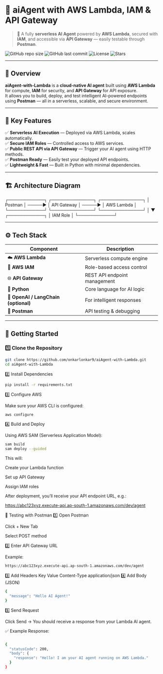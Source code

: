 # 🤖 aiAgent with AWS Lambda, IAM & API Gateway

> 🚀 A fully **serverless AI Agent** powered by **AWS Lambda**, secured with **IAM**, and accessible via **API Gateway** — easily testable through **Postman**.

![GitHub repo size](https://img.shields.io/github/repo-size/onkarlonkar9/aiAgent-with-Lambda?color=blue&style=flat-square)
![GitHub last commit](https://img.shields.io/github/last-commit/onkarlonkar9/aiAgent-with-Lambda?color=brightgreen&style=flat-square)
![License](https://img.shields.io/github/license/onkarlonkar9/aiAgent-with-Lambda?color=orange&style=flat-square)
![Stars](https://img.shields.io/github/stars/onkarlonkar9/aiAgent-with-Lambda?style=social)

---

## 🌟 Overview  

**aiAgent-with-Lambda** is a **cloud-native AI agent** built using **AWS Lambda** for compute, **IAM** for security, and **API Gateway** for API exposure.  
It allows you to build, deploy, and test intelligent AI-powered endpoints using **Postman** — all in a serverless, scalable, and secure environment.

---

## 🧠 Key Features  

✅ **Serverless AI Execution** — Deployed via AWS Lambda, scales automatically.  
✅ **Secure IAM Roles** — Controlled access to AWS services.  
✅ **Public REST API via API Gateway** — Trigger your AI agent using HTTP methods.  
✅ **Postman Ready** — Easily test your deployed API endpoints.  
✅ **Lightweight & Fast** — Built in Python with minimal dependencies.  

---

## 🏗️ Architecture Diagram  

┌────────────┐ ┌──────────────┐ ┌──────────────┐
│ Postman │ ─────▶ │ API Gateway │ ─────▶ │ AWS Lambda │
└────────────┘ └──────────────┘ └──────────────┘
│
▼
┌────────────┐
│ IAM Role │
└────────────┘


---

## ⚙️ Tech Stack  

| Component | Description |
|------------|-------------|
| ☁️ **AWS Lambda** | Serverless compute engine |
| 🔐 **AWS IAM** | Role-based access control |
| 🌐 **API Gateway** | REST API endpoint management |
| 🧠 **Python** | Core language for AI logic |
| 🧩 **OpenAI / LangChain (optional)** | For intelligent responses |
| 🧪 **Postman** | API testing & debugging |

---

## 🚀 Getting Started  

### 1️⃣ Clone the Repository  
```bash
git clone https://github.com/onkarlonkar9/aiAgent-with-Lambda.git
cd aiAgent-with-Lambda
```
2️⃣ Install Dependencies
```bash
pip install -r requirements.txt
```

3️⃣ Configure AWS

Make sure your AWS CLI is configured:
```bash
aws configure
```

4️⃣ Build and Deploy

Using AWS SAM (Serverless Application Model):

```bash
sam build
sam deploy --guided
```

This will:

Create your Lambda function

Set up API Gateway

Assign IAM roles

After deployment, you’ll receive your API endpoint URL, e.g.:

https://abc123xyz.execute-api.ap-south-1.amazonaws.com/dev/agent

🧪 Testing with Postman
1️⃣ Open Postman

Click + New Tab

Select POST method

2️⃣ Enter API Gateway URL

Example:
```bash
https://abc123xyz.execute-api.ap-south-1.amazonaws.com/dev/agent
```

3️⃣ Add Headers
Key	Value
Content-Type	application/json
4️⃣ Add Body (JSON)
```bash
{
  "message": "Hello AI Agent!"
}
```

5️⃣ Send Request

Click Send → You should receive a response from your Lambda AI agent.

✅ Example Response:
```bash

{
  "statusCode": 200,
  "body": {
    "response": "Hello! I am your AI agent running on AWS Lambda."
  }
}
```
